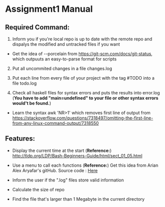 # Assignment1 Manual

## Required Command:
1. Inform you if you're local repo is up to date with the remote repo and dispalys the modified and untracked files if you want

* Get the idea of --porcelain from <https://git-scm.com/docs/git-status>, which outpuuts an easy-to-parse format for scripts 

2. Put all uncommited changes in a file changes.log

3. Put each line from every file of your project with the tag #TODO into a file todo.log

4. Check all haskell files for syntax errors and puts the results into error.log (**You have to add "main=undefined" to your file or other syntax errors would't be found.**)

* Learn the syntax awk 'NR>1' which removes first line of output from <https://stackoverflow.com/questions/7318497/omitting-the-first-line-from-any-linux-command-output/7318550>
  

## Features:
* Display the current time at the start     (**Reference:**) <http://tldp.org/LDP/Bash-Beginners-Guide/html/sect_01_05.html>

* Use a menu to call each functions     (**Reference:**) Get this idea from Arian Alex Aryafar's gitHub. Source code : [Here](https://github.com/aryafara/CS1XA3/blob/master/ProjectAnalyze.sh)

* Inform the user if the ".log" files store valid information

* Calculate the size of repo

* Find the file that's larger than 1 Megabyte in the current directory

